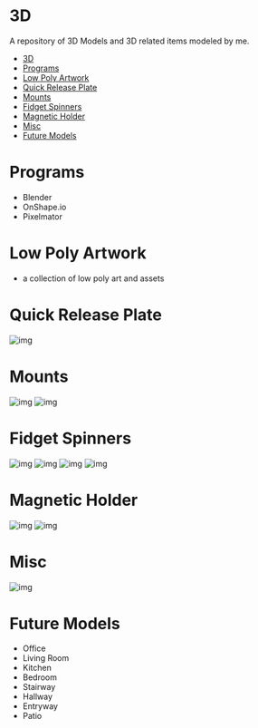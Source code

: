 # 3D
A repository of 3D Models and 3D related items modeled by me. 
- [3D](#3d)
- [Programs](#programs)
- [Low Poly Artwork](#low-poly-artwork)
- [Quick Release Plate](#quick-release-plate)
- [Mounts](#mounts)
- [Fidget Spinners](#fidget-spinners)
- [Magnetic Holder](#magnetic-holder)
- [Misc](#misc)
- [Future Models](#future-models)

# Programs
- Blender
- OnShape.io
- Pixelmator

# Low Poly Artwork
- a collection of low poly art and assets

# Quick Release Plate
![img](Resources/QuickReleasePlate.jpg)

# Mounts
![img](Resources/MountPoleAdapter.png)
![img](Resources/MountStudAdapter.png)

# Fidget Spinners
![img](Resources/6Fidget.png)
![img](Resources/3Fidget.jpg)
![img](Resources/2Fidget.jpg)
![img](Resources/HubCap.png)

# Magnetic Holder
![img](Resources/MagHoldV1.1.jpeg)
![img](Resources/MagHoldV1.2.jpeg)

# Misc
![img](Resources/Cap.jpg)

# Future Models
- Office
- Living Room
- Kitchen
- Bedroom
- Stairway
- Hallway
- Entryway
- Patio
